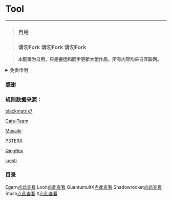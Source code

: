 # Tool
---

>### 自用 

>### 请勿Fork 请勿Fork 请勿Fork

> **本配置为自用，只是搬运和同步更新大佬作品，所有内容均来自互联网。**


</details>

<details>
  <summary>免责申明</summary>
   



* 本项目中的资源文件，禁止用于商业或非法目的、禁止任何公众号或自媒体进行任何形式的转载和发布。否则后果自负。

* 本项目中所有的资源内容主要是用于学习以及研究。不能保证本项目内容的合法性、准确性、完整性和有效性。

* 如果任何个人或组织认为该项目中的内容可能涉嫌侵犯其权利，则应该及时通知并提供身份证明以及所有权证明。我将在收到认证文件后删除相关的内容。

* 本项目只收集和整理开源项目的规则和重写以及脚本。在该基础上进行修改满足自用需求作为自用库使用，本项目的所有贡献者并不负责维护规则和重写以及脚本。

* 本项目所有规则和重写以及脚本数据都来自互联网。不保证其所有资源的可用性。不生产规则只是开源规则的搬运工。特别感谢开源规则项目作者的默默辛勤付出。

* 本项目不对资源内容负责。包括但不限于内容的真实性、准确性、合法性。使用本项目所造成的所有后果与本项目中所有贡献者无关，由使用个人或组织完全承担。

* 您必须在下载后的24小时内从计算机或手机中完全删除以上内容。

* 以任何方式查看本项目的个人或者组织和直接或者间接使用本项目任何资源内容的使用者都应该仔细阅读本声明。本人保留随时对免责声明进行补充或更改的权利。

* 直接或者间接使用并复制任何本项目相关内容的个人或组织则被视为已经接受本项目的免责声明。本人保留在不通知的情况下随时修改、更新或删除本声明的权利。

</details>



### 感谢
### 规则数据来源：

[blackmatrix7](https://github.com/blackmatrix7/ios_rule_script/)

[Cats-Team](https://github.com/Cats-Team/AdRules)

[Masaiki](https://github.com/Masaiki/GeoIP2-CN)

[P3TERX](https://github.com/P3TERX/GeoLite.mmdb)

[QingRex](https://github.com/QingRex/LoonKissSurge)

[luestr](https://github.com/luestr/ProxyResource)

### 目录

Egern[点此查看](https://github.com/Auniquesir/Tool/blob/X/Egern/Rule/README.md)
Loon[点此查看](https://github.com/Auniquesir/Tool/tree/X/Loon/Rule/README.md)
QuantumultX[点此查看](https://github.com/Auniquesir/Tool/tree/X/QuantumultX/Rule/README.md)
Shadowrocket[点此查看](https://github.com/Auniquesir/Tool/tree/X/Shadowrocket/Rule/README.md)
Stash[点此查看](https://github.com/Auniquesir/Tool/tree/X/Stash/Rule/README.md)
X[点此查看](https://github.com/Auniquesir/Tool/tree/X/X/Rule/README.md)
